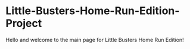 # Little-Busters-Home-Run-Edition-Project
Hello and welcome to the main page for Little Busters Home Run Edition!
